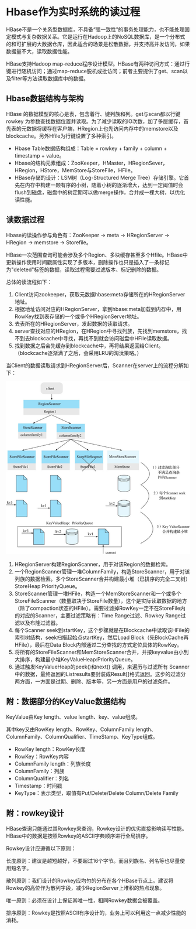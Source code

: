 # Hbase作为实时系统的读过程

HBase不是一个关系型数据库，不具备“强一致性”的事务处理能力，也不能处理固定模式与复杂数据关系。它是运行在Hadoop上的NoSQL数据库，是一个分布式的和可扩展的大数据仓库，因此适合的场景是松散数据，并支持高并发访问，如果数据量不大，读取数据性能。

HBase支持Hadoop map-reduce程序设计模型。HBase有两种访问方式：通过行键进行随机访问；通过map-reduce脱机或批访问；前者主要提供了get、scan以及filter等方法读取数据库中的数据。

## Hbase数据结构与架构

HBase 的数据模型的核心是表，包含着行、键列族和列。get与scan都以行键rowkey 为参数查找数据位置并读取。为了减少读取的IO次数，加了多层缓存，首先表的元数据将缓存在客户端，HRegion上也先访问内存中的memstore以及blockcache。另外Hfile为行键设置了多种索引。

- Hbase Table数据结构组成：Table = rowkey + family + column + timestamp + value。
- Hbase的结构元素组成：ZooKeeper，HMaster，HRegionSever，HRegion，HStore，MemStore与StoreFile，HFile。
- HBase存储的设计：LSM树（Log-Structured Merge Tree）存储引擎。它首先在内存中构建一颗有序的小树，随着小树的逐渐增大，达到一定阈值时会flush到磁盘，磁盘中的树定期可以做merge操作，合并成一棵大树，以优化读性能。

## 读数据过程

Hbase的读操作参与角色有：ZooKeeper -> meta -> HRegionServer -> HRegion -> memstore -> Storefile。

HBase一次范围查询可能会涉及多个Region、多块缓存甚至多个Hfile。HBase中更新操作使用时间戳属性实现了多版本，删除操作也只是插入了一条标记为"deleted"标签的数据，读取过程需要过滤版本、标记删除的数据。

总体的读流程如下：

1. Client访问zookeeper，获取元数据hbase:meta存储所在的HRegionServer地址。
2. 根据地址访问对应的HRegionServer，拿到hbase:meta加载到内存中，用RowKey找到表存储的一个或多个HRegionServer地址。
3. 去表所在的HRegionServer，发起数据的读取请求。
4. server查找对应的HRegion，在HRegion中寻找列族，先找到memstore，找不到去blockcache中寻找，再找不到就会访问磁盘中HFile读取数据。
5. 找到数据之后会先缓存到blockcache中，再将结果返回给Client。（blockcache逐渐满了之后，会采用LRU的淘汰策略。）

当Client的数据读取请求到HRegionServer后，Scanner在server上的流程分解如下：

![hbase_data_read_class_process](hbase_data_read_class_process.png)

1. HRegionServer构建RegionScanner，用于对该Region的数据检索。
2. 一个RegionScanner管理一堆ColumnFamily，构造StoreScanner，用于对该列族的数据检索。多个StoreScanner合并构建最小堆（已排序的完全二叉树）StoreHeap:PriorityQueue<StoreScanner>。
3. StoreScanner管理一堆HFile，构造一个MemStoreScanner和一个或多个StoreFileScanner（数量取决于StoreFile数量），这个是实际读取数据的地方（除了compaction状态的HFile）。需要过滤掉RowKey一定不在StoreFile内的对应的Scanner，主要过滤策略有：Time Range过滤、Rowkey Range过滤以及布隆过滤器。
4. 每个Scanner seek到startKey，这个步骤就是在Blockcache中读取该HFile的索引树结构，seek扫描起始点startKey，然后Load Block（先BlockCache再HFile），最后在Data Block内部通过二分查找的方式定位具体的RowKey。
5. 将所有的StoreFileScanner和MemStoreScanner合并，并按keyvalue由小到大排序，构建最小堆KeyValueHeap:PriorityQueue<KeyValueScanner>。
6. 通过触发KeyValueHeap的peek()和next() 调用，来遍历与过滤所有 Scanner 中的数据，最终返回的List<Cell>results要封装成Result[]格式返回。这步的过滤分两方面，一方面是过期、删除、版本等，另一方面是用户的过滤条件。



## 附：数据部分的KeyValue数据结构

KeyValue由Key length、value length、key、value组成。

其中key又由RowKey length、RowKey、ColumnFamily length、ColumnFamily、ColumnQualifier、TimeStamp、KeyType组成。

- RowKey length：RowKey长度
- RowKey：RowKey内容
- ColumnFamily length：列族长度
- ColumnFamily：列族
- ColumnQualifier：列名
- Timestamp：时间戳
- KeyType：表示类型，取值有Put/Delete/Delete Column/Delete Family



## 附：rowkey设计

HBase查询只能通过其Rowkey来查询，Rowkey设计的优劣直接影响读写性能。HBase中的数据是按照Rowkey的ASCII字典顺序进行全局排序。

Rowkey设计应遵循以下原则：

长度原则：建议是越短越好，不要超过16个字节。而且列族名、列名等也尽量使用短名字。

散列原则：我们设计的Rowkey应均匀的分布在各个HBase节点上。建议将Rowkey的高位作为散列字段，减少RegionServer上堆积的热点现象。

唯一原则：必须在设计上保证其唯一性，相同Rowkey数据会被覆盖。

排序原则：Rowkey是按照ASCII有序设计的，业务上可以利用这一点减少性能的消耗。


